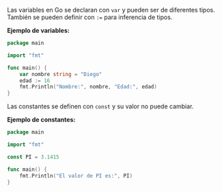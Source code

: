 Las variables en Go se declaran con `var` y pueden ser de diferentes tipos. También se pueden definir con `:=` para inferencia de tipos.

**Ejemplo de variables:**
```go
package main

import "fmt"

func main() {
    var nombre string = "Diego"
    edad := 16
    fmt.Println("Nombre:", nombre, "Edad:", edad)
}

```
Las constantes se definen con `const` y su valor no puede cambiar.

**Ejemplo de constantes:**
```go
package main

import "fmt"

const PI = 3.1415

func main() {
    fmt.Println("El valor de PI es:", PI)
}
```
